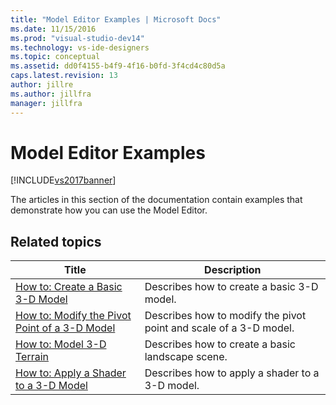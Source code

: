 ```yaml
---
title: "Model Editor Examples | Microsoft Docs"
ms.date: 11/15/2016
ms.prod: "visual-studio-dev14"
ms.technology: vs-ide-designers
ms.topic: conceptual
ms.assetid: dd0f4155-b4f9-4f16-b0fd-3f4cd4c80d5a
caps.latest.revision: 13
author: jillre
ms.author: jillfra
manager: jillfra
---
```

# Model Editor Examples
[!INCLUDE[vs2017banner](../includes/vs2017banner.md)]

The articles in this section of the documentation contain examples that demonstrate how you can use the Model Editor.

## Related topics

|Title|Description|
|-----------|-----------------|
|[How to: Create a Basic 3-D Model](../designers/how-to-create-a-basic-3-d-model.md)|Describes how to create a basic 3-D model.|
|[How to: Modify the Pivot Point of a 3-D Model](../designers/how-to-modify-the-pivot-point-of-a-3-d-model.md)|Describes how to modify the pivot point and scale of a 3-D model.|
|[How to: Model 3-D Terrain](../designers/how-to-model-3-d-terrain.md)|Describes how to create a basic landscape scene.|
|[How to: Apply a Shader to a 3-D Model](../designers/how-to-apply-a-shader-to-a-3-d-model.md)|Describes how to apply a shader to a 3-D model.|
